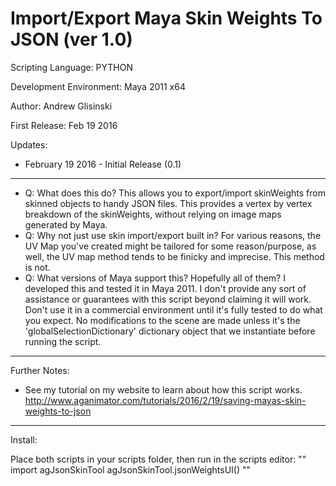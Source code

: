 Import/Export Maya Skin Weights To JSON (ver 1.0)
===
Scripting Language: PYTHON

Development Environment: Maya 2011 x64

Author: Andrew Glisinski

First Release: Feb 19 2016

Updates:

*   February 19 2016 - Initial Release (0.1)
-------------------
*   Q: What does this do?
    This allows you to export/import skinWeights from skinned objects to handy JSON files. This provides a vertex by vertex breakdown of the skinWeights, without relying on image maps generated by Maya.
*   Q: Why not just use skin import/export built in?
    For various reasons, the UV Map you've created might be tailored for some reason/purpose, as well, the UV map method tends to be finicky and imprecise. This method is not.
*   Q: What versions of Maya support this?
    Hopefully all of them? I developed this and tested it in Maya 2011. I don't provide any sort of assistance or guarantees with this script beyond claiming it will work. Don't use it in a commercial environment until it's fully tested to do what you expect. No modifications to the scene are made unless it's the 'globalSelectionDictionary' dictionary object that we instantiate before running the script.

-------------------
Further Notes:
- See my tutorial on my website to learn about how this script works. http://www.aganimator.com/tutorials/2016/2/19/saving-mayas-skin-weights-to-json

-------------------
Install:

Place both scripts in your scripts folder, then run in the scripts editor:
""
import agJsonSkinTool
agJsonSkinTool.jsonWeightsUI()
""
